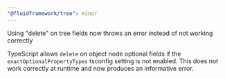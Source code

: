 ```yaml
---
"@fluidframework/tree": minor
---
```


Using "delete" on tree fields now throws an error instead of not working correctly

TypeScript allows `delete` on object node optional fields if the `exactOptionalPropertyTypes` tsconfig setting is not
enabled. This does not work correctly at runtime and now produces an informative error.
